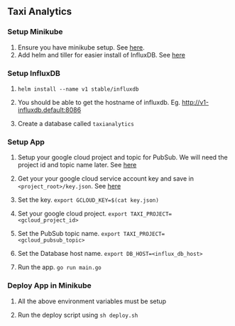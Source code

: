 ## Taxi Analytics

### Setup Minikube

1. Ensure you have minikube setup. See [here](https://kubernetes.io/docs/setup/minikube/).
2. Add helm and tiller for easier install of InfluxDB. See [here](https://helm.sh/docs/install/)

### Setup InfluxDB

1. `helm install --name v1 stable/influxdb`

2. You should be able to get the hostname of influxdb. Eg. http://v1-influxdb.default:8086

3. Create a database called `taxianalytics`

### Setup App

1. Setup your google cloud project and topic for PubSub. We will need the project id and topic name later. See [here](https://cloud.google.com/blog/products/gcp/learn-real-time-processing-with-a-new-public-data-stream-and-google-cloud-dataflow-codelab)

2. Get your your google cloud service account key and save in `<project_root>/key.json`. See [here](https://cloud.google.com/iam/docs/creating-managing-service-account-keys)

3. Set the key. `export GCLOUD_KEY=$(cat key.json)`

4. Set your google cloud project. `export TAXI_PROJECT=<gcloud_project_id>`

5. Set the PubSub topic name. `export TAXI_PROJECT=<gcloud_pubsub_topic>`

6. Set the Database host name. `export DB_HOST=<influx_db_host>`

7. Run the app. `go run main.go`

### Deploy App in Minikube

1. All the above environment variables must be setup

2. Run the deploy script using `sh deploy.sh`

